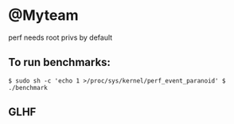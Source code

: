 # @Myteam
perf needs root privs by default

## To run benchmarks:

`$ sudo sh -c 'echo 1 >/proc/sys/kernel/perf_event_paranoid'
$ ./benchmark`

## GLHF
